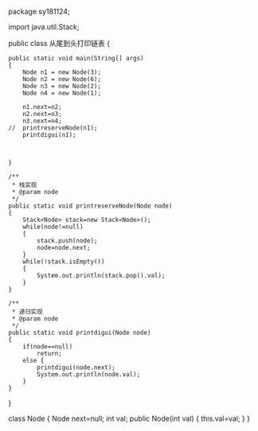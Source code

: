 package sy181124;

import java.util.Stack;

public class 从尾到头打印链表
{

	public static void main(String[] args)
	{
		Node n1 = new Node(3);
		Node n2 = new Node(6);
		Node n3 = new Node(2);
		Node n4 = new Node(1);
		
		n1.next=n2;
		n2.next=n3;
		n3.next=n4;
	//	printreserveNode(n1);
		printdigui(n1);
		
		

	}
	
	/**
	 * 栈实现
	 * @param node
	 */
	public static void printreserveNode(Node node)
	{
		Stack<Node> stack=new Stack<Node>();
		while(node!=null)
		{
			stack.push(node);
			node=node.next;
		}
		while(!stack.isEmpty())
		{
			System.out.println(stack.pop().val);
		}
	}
	
	/**
	 * 递归实现
	 * @param node
	 */
	public static void printdigui(Node node)
	{
		if(node==null)
			return;
		else {
			printdigui(node.next);
			System.out.println(node.val);
		}
	}

}

class Node
{
	Node next=null;
	int val;
	public Node(int val)
	{
		this.val=val;
	}
}


